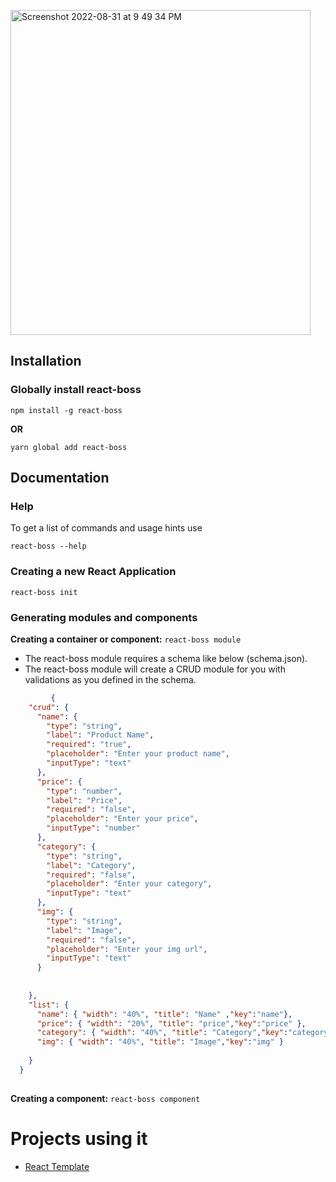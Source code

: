 


   <img  align="center"
  width="480" height="520" alt="Screenshot 2022-08-31 at 9 49 34 PM" src="https://user-images.githubusercontent.com/79451605/187729529-978a6325-d679-4d91-aca7-acef7cd3e72d.png"/>
   

 

   

   
<!--   -->

## Installation

### Globally install react-boss

`npm install -g react-boss`

**OR**

`yarn global add react-boss`
 
## Documentation

### Help

To get a list of commands and usage hints use

```
react-boss --help
```

### Creating a new React Application

```
react-boss init  
```
 
### Generating modules and components

**Creating a container or component:** `react-boss module` 

 - The react-boss module requires a schema like below (schema.json). 
 - The react-boss module will create a CRUD module for you with validations as you defined in the schema.

```json
         {
    "crud": {
      "name": {
        "type": "string",
        "label": "Product Name",
        "required": "true",
        "placeholder": "Enter your product name",
        "inputType": "text"
      },
      "price": {
        "type": "number",
        "label": "Price",
        "required": "false",
        "placeholder": "Enter your price",
        "inputType": "number"
      },
      "category": {
        "type": "string",
        "label": "Category",
        "required": "false",
        "placeholder": "Enter your category",
        "inputType": "text"
      },
      "img": {
        "type": "string",
        "label": "Image",
        "required": "false",
        "placeholder": "Enter your img url",
        "inputType": "text"
      }
      
       
    },
    "list": {
      "name": { "width": "40%", "title": "Name" ,"key":"name"},
      "price": { "width": "20%", "title": "price","key":"price" },
      "category": { "width": "40%", "title": "Category","key":"category" },
      "img": { "width": "40%", "title": "Image","key":"img" }
      
    }
  }
   
  ``` 

**Creating a component:** `react-boss component`

  
# Projects using it

- [React Template](https://github.com/amitwaghmaretorinit/react_template)
